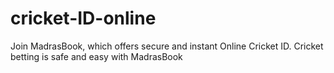 # cricket-ID-online
Join MadrasBook, which offers secure and instant Online Cricket ID. Cricket betting is safe and easy with MadrasBook
